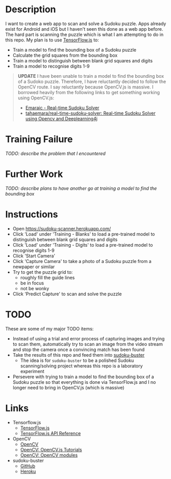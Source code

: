 # Description

I want to create a web app to scan and solve a Sudoku puzzle.
Apps already exist for Android and iOS but I haven't seen this done as a web app before.
The hard part is scanning the puzzle which is what I am attempting to do in this repo.
My plan is to use [TensorFlow.js](https://www.tensorflow.org/js) to:

* Train a model to find the bounding box of a Sudoku puzzle
* Calculate the grid squares from the bounding box
* Train a model to distinguish between blank grid squares and digits
* Train a model to recognise digits 1-9

> **UPDATE**
> I have been unable to train a model to find the bounding box of a Sudoko puzzle.
> Therefore, I have reluctantly decided to follow the OpenCV route.
> I say reluctantly because OpenCV.js is massive.
> I borrowed heavily from the following links to get something working using OpenCV.js:
>
> * [Emaraic - Real-time Sudoku Solver](http://emaraic.com/blog/realtime-sudoku-solver)
> * [tahaemara/real-time-sudoku-solver: Real-time Sudoku Solver using Opencv and Deeplearning4j](https://github.com/tahaemara/real-time-sudoku-solver)

# Training Failure

_TODO: describe the problem that I encountered_

# Further Work

_TODO: describe plans to have another go at training a model to find the bounding box_

# Instructions

* Open https://sudoku-scanner.herokuapp.com/
* Click 'Load' under 'Training - Blanks' to load a pre-trained model to distinguish between blank grid squares and digits
* Click 'Load' under 'Training - Digits' to load a pre-trained model to recognise digits 1-9
* Click 'Start Camera'
* Click 'Capture Camera' to take a photo of a Sudoku puzzle from a newpaper or similar
 * Try to get the puzzle grid to:
   * roughly fill the guide lines
   * be in focus
   * not be wonky
* Click 'Predict Capture' to scan and solve the puzzle

# TODO

These are some of my major TODO items:

* Instead of using a trial and error process of capturing images and trying to scan them, automatically
try to scan an image from the video stream and stop the camera once a convincing match has been found
* Take the results of this repo and feed them into [sudoku-buster](https://github.com/taylorjg/sudoku-buster)
  * The idea is for `sudoku-buster` to be a polished Sudoku scanning/solving project whereas this repo is a laboratory experiment
* Persevere with trying to train a model to find the bounding box of a Sudoku puzzle so that everything is done via TensorFlow.js and I no longer need to bring in OpenCV.js (which is massive)

# Links

* Tensorflow.js
  * [TensorFlow.js](https://www.tensorflow.org/js)
  * [TensorFlow.js API Reference](https://js.tensorflow.org/api/1.2.7/)
* OpenCV
  * [OpenCV](https://opencv.org/)
  * [OpenCV: OpenCV.js Tutorials](https://docs.opencv.org/3.4/d5/d10/tutorial_js_root.html)
  * [OpenCV: OpenCV modules](https://docs.opencv.org/4.1.1/)
* sudoku-buster
  * [GitHub](https://github.com/taylorjg/sudoku-buster)
  * [Heroku](https://sudoku-buster.herokuapp.com/)

